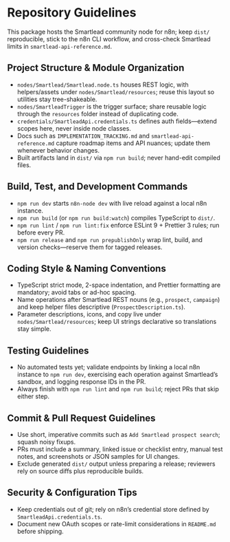 # Repository Guidelines

This package hosts the Smartlead community node for n8n; keep `dist/` reproducible, stick to the n8n CLI workflow, and cross-check Smartlead limits in `smartlead-api-reference.md`.

## Project Structure & Module Organization
- `nodes/Smartlead/Smartlead.node.ts` houses REST logic, with helpers/assets under `nodes/Smartlead/resources`; reuse this layout so utilities stay tree-shakeable.
- `nodes/SmartleadTrigger` is the trigger surface; share reusable logic through the `resources` folder instead of duplicating code.
- `credentials/SmartleadApi.credentials.ts` defines auth fields—extend scopes here, never inside node classes.
- Docs such as `IMPLEMENTATION_TRACKING.md` and `smartlead-api-reference.md` capture roadmap items and API nuances; update them whenever behavior changes.
- Built artifacts land in `dist/` via `npm run build`; never hand-edit compiled files.

## Build, Test, and Development Commands
- `npm run dev` starts `n8n-node dev` with live reload against a local n8n instance.
- `npm run build` (or `npm run build:watch`) compiles TypeScript to `dist/`.
- `npm run lint` / `npm run lint:fix` enforce ESLint 9 + Prettier 3 rules; run before every PR.
- `npm run release` and `npm run prepublishOnly` wrap lint, build, and version checks—reserve them for tagged releases.

## Coding Style & Naming Conventions
- TypeScript strict mode, 2-space indentation, and Prettier formatting are mandatory; avoid tabs or ad-hoc spacing.
- Name operations after Smartlead REST nouns (e.g., `prospect`, `campaign`) and keep helper files descriptive (`ProspectDescription.ts`).
- Parameter descriptions, icons, and copy live under `nodes/Smartlead/resources`; keep UI strings declarative so translations stay simple.

## Testing Guidelines
- No automated tests yet; validate endpoints by linking a local n8n instance to `npm run dev`, exercising each operation against Smartlead’s sandbox, and logging response IDs in the PR.
- Always finish with `npm run lint` and `npm run build`; reject PRs that skip either step.

## Commit & Pull Request Guidelines
- Use short, imperative commits such as `Add Smartlead prospect search`; squash noisy fixups.
- PRs must include a summary, linked issue or checklist entry, manual test notes, and screenshots or JSON samples for UI changes.
- Exclude generated `dist/` output unless preparing a release; reviewers rely on source diffs plus reproducible builds.

## Security & Configuration Tips
- Keep credentials out of git; rely on n8n’s credential store defined by `SmartleadApi.credentials.ts`.
- Document new OAuth scopes or rate-limit considerations in `README.md` before shipping.
